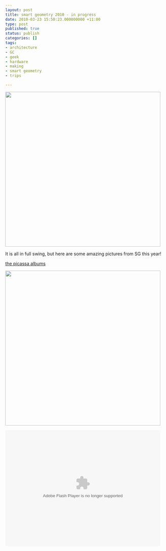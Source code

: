 ```yaml
---
layout: post
title: smart geometry 2010 - in progress
date: 2010-03-23 15:50:23.000000000 +11:00
type: post
published: true
status: publish
categories: []
tags:
- architecture
- GC
- geek
- hardware
- making
- smart geometry
- trips

---
```

<p><img src="{{ site.baseurl }}/assets/IMG_2039.JPG" alt="" width="490" /></p>
<p>It is all in full swing, but here are some amazing pictures from SG this year!</p>
<p><a href="http://picasaweb.google.com/iaacsmartgeometry">the picassa albums</a></p>
<p><img src="{{ site.baseurl }}/assets/IMG_1794.JPG" alt="" width="490" /></p>
<p><object classid="clsid:d27cdb6e-ae6d-11cf-96b8-444553540000" width="490" height="368" codebase="http://download.macromedia.com/pub/shockwave/cabs/flash/swflash.cab#version=6,0,40,0"><param name="flashvars" value="offsite=true&amp;lang=en-us&amp;page_show_url=%2Fphotos%2F95698107%40N00%2Fsets%2F72157623678135174%2Fshow%2Fwith%2F4458917341%2F&amp;page_show_back_url=%2Fphotos%2F95698107%40N00%2Fsets%2F72157623678135174%2Fwith%2F4458917341%2F&amp;set_id=72157623678135174&amp;jump_to=4458917341" /><param name="allowFullScreen" value="true" /><param name="src" value="http://www.flickr.com/apps/slideshow/show.swf?v=71649" /><param name="allowfullscreen" value="true" /><embed type="application/x-shockwave-flash" width="490" height="368" src="http://www.flickr.com/apps/slideshow/show.swf?v=71649" allowfullscreen="true" flashvars="offsite=true&amp;lang=en-us&amp;page_show_url=%2Fphotos%2F95698107%40N00%2Fsets%2F72157623678135174%2Fshow%2Fwith%2F4458917341%2F&amp;page_show_back_url=%2Fphotos%2F95698107%40N00%2Fsets%2F72157623678135174%2Fwith%2F4458917341%2F&amp;set_id=72157623678135174&amp;jump_to=4458917341"></embed></object></p>

